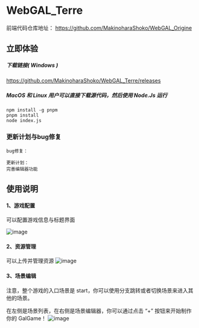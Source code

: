 # WebGAL_Terre

前端代码仓库地址： https://github.com/MakinoharaShoko/WebGAL_Origine

## 立即体验

##### 下载链接( Windows )

https://github.com/MakinoharaShoko/WebGAL_Terre/releases

##### MacOS 和 Linux 用户可以直接下载源代码，然后使用 Node.Js 运行 

```
npm install -g pnpm
pnpm install
node index.js
```

### 更新计划与bug修复

```
bug修复：

更新计划：
完善编辑器功能
```

## 使用说明

#### 1、游戏配置

可以配置游戏信息与标题界面

![image](https://user-images.githubusercontent.com/30483415/164865583-f893a56c-16dc-47f6-a8fc-b69a49133976.png)

#### 2、资源管理

可以上传并管理资源
![image](https://user-images.githubusercontent.com/30483415/164865600-6453ca3d-35f4-4183-a4a3-a0d1e223b338.png)


#### 3、场景编辑

注意，整个游戏的入口场景是 start，你可以使用分支跳转或者切换场景来进入其他的场景。

在左侧是场景列表，在右侧是场景编辑器，你可以通过点击 “+” 按钮来开始制作你的 GalGame！
![image](https://user-images.githubusercontent.com/30483415/164865631-4eb655e6-feca-42ef-a1f8-8be2d36e17cf.png)

